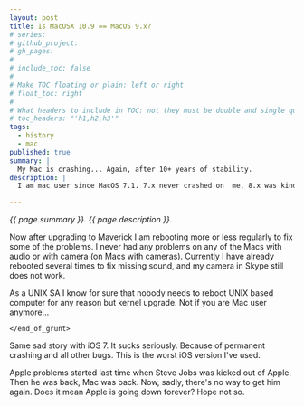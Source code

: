 ```yaml
---
layout: post
title: Is MacOSX 10.9 == MacOS 9.x?
# series:
# github_project:
# gh_pages:
#
# include_toc: false
#
# Make TOC floating or plain: left or right
# float_toc: right
#
# What headers to include in TOC: not they must be double and single quoted
# toc_headers: "'h1,h2,h3'"
tags:
  - history
  - mac
published: true
summary: |
  My Mac is crashing... Again, after 10+ years of stability.
description: |
  I am mac user since MacOS 7.1. 7.x never crashed on  me, 8.x was kind of OK, 9.x sucked.

---
```


<em>{{ page.summary }}. {{ page.description }}.</em>

Now after upgrading to Maverick I am rebooting more or less regularly to fix some of the problems. I never had any problems on any of the Macs with audio or with camera (on Macs with cameras). Currently I have already rebooted several times to fix missing sound, and my camera in Skype still does not work.

As a UNIX SA I know for sure that nobody needs to reboot UNIX based computer for any reason but kernel upgrade. Not if you are Mac user anymore...

`</end_of_grunt>`

Same sad story with iOS 7. It sucks seriously. Because of permanent crashing and all other bugs. This is the worst iOS version I've used.

Apple problems started last time when Steve Jobs was kicked out of Apple. Then he was back, Mac was back. Now, sadly, there's no way to get him again. Does it mean Apple is going down forever? Hope not so.

